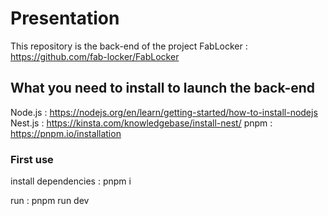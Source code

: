 # Presentation 

This repository is the back-end of the project FabLocker : https://github.com/fab-locker/FabLocker

## What you need to install to launch the back-end

Node.js : https://nodejs.org/en/learn/getting-started/how-to-install-nodejs
Nest.js : https://kinsta.com/knowledgebase/install-nest/
pnpm : https://pnpm.io/installation

### First use

install dependencies : pnpm i

run : pnpm run dev 